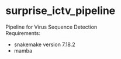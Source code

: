 # surprise_ictv_pipeline  
Pipeline for Virus Sequence Detection  
Requirements:
* snakemake version 7.18.2
* mamba
